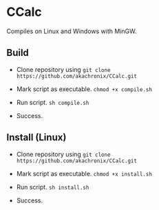 # CCalc
Compiles on Linux and Windows with MinGW.

## Build
- Clone repository using
```git clone https://github.com/akachronix/CCalc.git```

- Mark script as executable.
```chmod +x compile.sh```

- Run script.
```sh compile.sh```

- Success.

## Install (Linux)
- Clone repository using
```git clone https://github.com/akachronix/CCalc.git```

- Mark script as executable.
```chmod +x install.sh```

- Run script.
```sh install.sh```

- Success.
